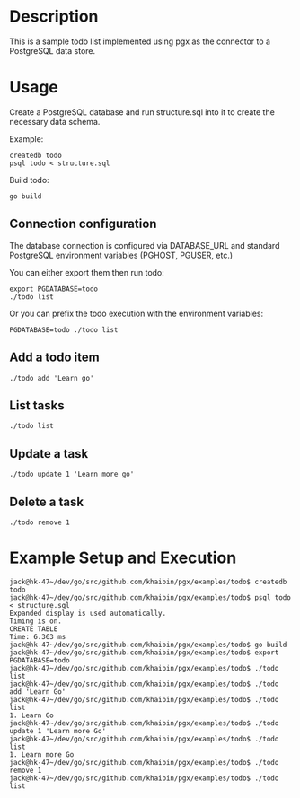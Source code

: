 # Description

This is a sample todo list implemented using pgx as the connector to a
PostgreSQL data store.

# Usage

Create a PostgreSQL database and run structure.sql into it to create the
necessary data schema.

Example:

    createdb todo
    psql todo < structure.sql

Build todo:

    go build

## Connection configuration

The database connection is configured via DATABASE_URL and standard PostgreSQL environment variables (PGHOST, PGUSER, etc.)

You can either export them then run todo:

    export PGDATABASE=todo
    ./todo list

Or you can prefix the todo execution with the environment variables:

    PGDATABASE=todo ./todo list

## Add a todo item

    ./todo add 'Learn go'

## List tasks

    ./todo list

## Update a task

    ./todo update 1 'Learn more go'

## Delete a task

    ./todo remove 1

# Example Setup and Execution

    jack@hk-47~/dev/go/src/github.com/khaibin/pgx/examples/todo$ createdb todo
    jack@hk-47~/dev/go/src/github.com/khaibin/pgx/examples/todo$ psql todo < structure.sql
    Expanded display is used automatically.
    Timing is on.
    CREATE TABLE
    Time: 6.363 ms
    jack@hk-47~/dev/go/src/github.com/khaibin/pgx/examples/todo$ go build
    jack@hk-47~/dev/go/src/github.com/khaibin/pgx/examples/todo$ export PGDATABASE=todo
    jack@hk-47~/dev/go/src/github.com/khaibin/pgx/examples/todo$ ./todo list
    jack@hk-47~/dev/go/src/github.com/khaibin/pgx/examples/todo$ ./todo add 'Learn Go'
    jack@hk-47~/dev/go/src/github.com/khaibin/pgx/examples/todo$ ./todo list
    1. Learn Go
    jack@hk-47~/dev/go/src/github.com/khaibin/pgx/examples/todo$ ./todo update 1 'Learn more Go'
    jack@hk-47~/dev/go/src/github.com/khaibin/pgx/examples/todo$ ./todo list
    1. Learn more Go
    jack@hk-47~/dev/go/src/github.com/khaibin/pgx/examples/todo$ ./todo remove 1
    jack@hk-47~/dev/go/src/github.com/khaibin/pgx/examples/todo$ ./todo list
